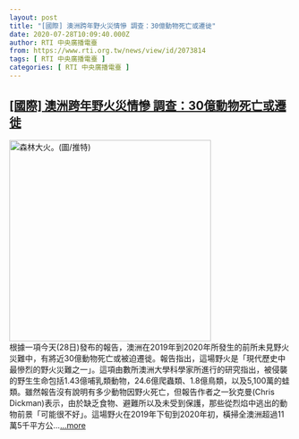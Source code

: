 ```yaml
---
layout: post
title: "[國際] 澳洲跨年野火災情慘 調查：30億動物死亡或遷徙"
date: 2020-07-28T10:09:40.000Z
author: RTI 中央廣播電臺
from: https://www.rti.org.tw/news/view/id/2073814
tags: [ RTI 中央廣播電臺 ]
categories: [ RTI 中央廣播電臺 ]
---
```

<!--1595930980000-->
[[國際] 澳洲跨年野火災情慘 調查：30億動物死亡或遷徙](https://www.rti.org.tw/news/view/id/2073814)
------

<div>
<img src="https://static.rti.org.tw/assets/thumbnails/2020/05/28/090a47af8eaaba0aa6aec693980777bc.jpg" width="360" alt="森林大火。(圖/推特)" title="森林大火。(圖/推特)"><br>根據一項今天(28日)發布的報告，澳洲在2019年到2020年所發生的前所未見野火災難中，有將近30億動物死亡或被迫遷徙。報告指出，這場野火是「現代歷史中最慘烈的野火災難之一」。這項由數所澳洲大學科學家所進行的研究指出，被侵襲的野生生命包括1.43億哺乳類動物，24.6億爬蟲類、1.8億鳥類，以及5,100萬的蛙類。雖然報告沒有說明有多少動物因野火死亡，但報告作者之一狄克曼(Chris Dickman)表示，由於缺乏食物、避難所以及未受到保護，那些從烈焰中逃出的動物前景「可能很不好」。這場野火在2019年下旬到2020年初，橫掃全澳洲超過11萬5千平方公...<a target="_blank" href="https://www.rti.org.tw/news/view/id/2073814">...more</a>
</div>
